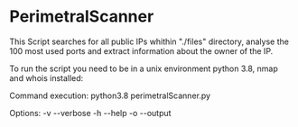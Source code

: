 # PerimetralScanner
This Script searches for all public IPs whithin "./files" directory, analyse the 100 most used ports and extract information about the owner of the IP.

To run the script you need to be in a unix environment python 3.8, nmap and whois installed:

Command execution:
python3.8 perimetralScanner.py

Options:
-v --verbose
-h --help
-o --output
